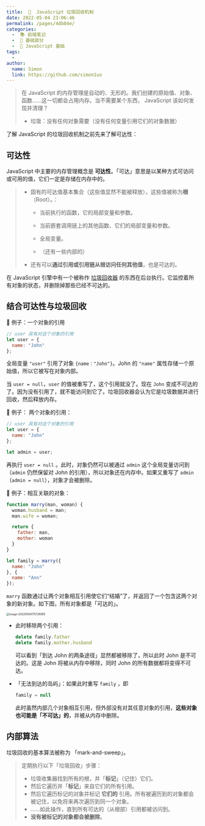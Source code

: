 ```yaml
---
title:  🧭  JavaScript 垃圾回收机制
date: 2022-05-04 23:06:46
permalink: /pages/4db04e/
categories:
  -  📚 前端笔记
  -  🚶 基础部分
  -  🚶 JavaScript 基础
tags:
  - 
author: 
  name: Simon
  link: https://github.com/simon1uo
---
```

> 在 JavaScript 的内存管理是自动的、无形的。我们创建的原始值、对象、函数……这一切都会占用内存。当不需要某个东西， JavaScript 该如何发现并清理？
>
> + 垃圾：没有任何对象需要（没有任何变量引用它们的对象数据）



了解 JavaScript 的垃圾回收机制之前先来了解可达性：

## 可达性

JavaScript 中主要的内存管理概念是 **可达性**。「可达」意思是以某种方式可访问或可用的值，它们一定是存储在内存中的。

> + 固有的可达值基本集合（这些值显然不能被释放），这些值被称为**根**（Root）。：
>
>   + 当前执行的函数，它的局部变量和参数。
>
>   + 当前嵌套调用链上的其他函数、它们的局部变量和参数。
>
>   + 全局变量。
>
>   + （还有一些内部的）
>
> + 还有可以**通过引用或引用链从根访问任何其他值**，也是可达的。

在 JavaScript 引擎中有一个被称作 [垃圾回收器](https://en.wikipedia.org/wiki/Garbage_collection_(computer_science)) 的东西在后台执行。它监控着所有对象的状态，并删除掉那些已经不可达的。



## 结合可达性与垃圾回收

🌰 例子：一个对象的引用

```js
// user 具有对这个对象的引用
let user = {
  name: "John"
};
```

全局变量 `"user"` 引用了对象 `{name："John"}`。John 的 `"name"` 属性存储一个原始值，所以它被写在对象内部。

当 `user = null`，`user` 的值被重写了，这个引用就没了。现在 `John` 变成不可达的了。因为没有引用了，就不能访问到它了。垃圾回收器会认为它是垃圾数据并进行回收，然后释放内存。

🌰 例子： 两个对象的引用：

```js
// user 具有对这个对象的引用
let user = {
  name: "John"
};

let admin = user;
```

再执行 `user = null` 。此时，对象仍然可以被通过 `admin` 这个全局变量访问到（`admin` 仍然保留对 John 的引用），所以对象还在内存中。如果又重写了 `admin`（`admin = null`），对象才会被删除。

🌰 例子：相互关联的对象：

```js
function marry(man, woman) {
  woman.husband = man;
  man.wife = woman;

  return {
    father: man,
    mother: woman
  }
}

let family = marry({
  name: "John"
}, {
  name: "Ann"
});
```

`marry` 函数通过让两个对象相互引用使它们“结婚”了，并返回了一个包含这两个对象的新对象。如下图，所有对象都是「可达的」。

<img src="https://cdn.jsdelivr.net/gh/simon1uo/image-flow@master/image/Gdo63V.png" alt="image-20220504175728585" style="zoom: 50%;" />

+ 此时移除两个引用：

  ```js
  delete family.father
  delete family.mother.husband
  ```

  可以看到「到达 John 的两条途径」显然都被移除了，所以此时 John 是不可达的。这是 John 将被从内存中移除，同时 John 的所有数据都将变得不可达。

+ 「无法到达的岛屿」：如果此时重写 `family` ，即

  ```js
  family = null
  ```

  此时虽然内部几个对象相互引用，但外部没有对其任意对象的引用，**这些对象也可能是「不可达」的**，并被从内存中删除。

  

## 内部算法

垃圾回收的基本算法被称为 「mark-and-sweep」。

> 定期执行以下「垃圾回收」步骤：
>
> - 垃圾收集器找到所有的根，并「**标记**」（记住）它们。
> - 然后它遍历并「**标记**」来自它们的所有引用。
> - 然后它遍历标记的对象并标记 **它们的** 引用。所有被遍历到的对象都会被记住，以免将来再次遍历到同一个对象。
> - ……如此操作，直到所有可达的（从根部）引用都被访问到。
> - **没有被标记的对象都会被删除**。
